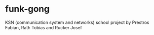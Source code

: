 # funk-gong

KSN (communication system and networks) school project by Prestros Fabian, Rath Tobias and Rucker Josef
